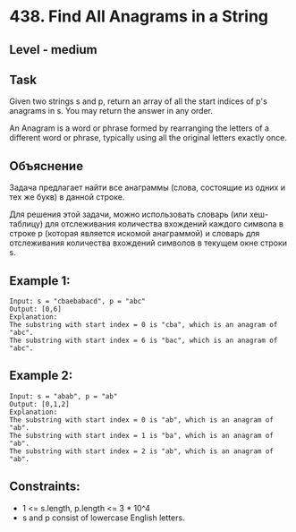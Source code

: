 # 438. Find All Anagrams in a String


## Level - medium


## Task
Given two strings s and p, return an array of all the start indices of p's anagrams in s. 
You may return the answer in any order.

An Anagram is a word or phrase formed by rearranging the letters of a different word or phrase, typically using all the original letters exactly once.


## Объяснение
Задача предлагает найти все анаграммы (слова, состоящие из одних и тех же букв) в данной строке.

Для решения этой задачи, можно использовать словарь (или хеш-таблицу) для отслеживания количества вхождений каждого символа в строке p (которая является искомой анаграммой) 
и словарь для отслеживания количества вхождений символов в текущем окне строки s.

## Example 1:
````
Input: s = "cbaebabacd", p = "abc"
Output: [0,6]
Explanation:
The substring with start index = 0 is "cba", which is an anagram of "abc".
The substring with start index = 6 is "bac", which is an anagram of "abc".
````


## Example 2:
````
Input: s = "abab", p = "ab"
Output: [0,1,2]
Explanation:
The substring with start index = 0 is "ab", which is an anagram of "ab".
The substring with start index = 1 is "ba", which is an anagram of "ab".
The substring with start index = 2 is "ab", which is an anagram of "ab".
````


## Constraints:
- 1 <= s.length, p.length <= 3 * 10^4
- s and p consist of lowercase English letters.